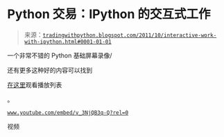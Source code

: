 <!--yml

分类：未分类

日期：2024-05-18 15:43:28

-->

# Python 交易：IPython 的交互式工作

> 来源：[`tradingwithpython.blogspot.com/2011/10/interactive-work-with-ipython.html#0001-01-01`](http://tradingwithpython.blogspot.com/2011/10/interactive-work-with-ipython.html#0001-01-01)

一个非常不错的 Python 基础屏幕录像/

还有更多这种好的内容可以找到

[在这里](http://www.youtube.com/playlist?list=PL7E11B34616530F5E)观看播放列表

。

[`www.youtube.com/embed/v_3NjQB3q-Q?rel=0`](http://www.youtube.com/embed/v_3NjQB3q-Q?rel=0)

视频
